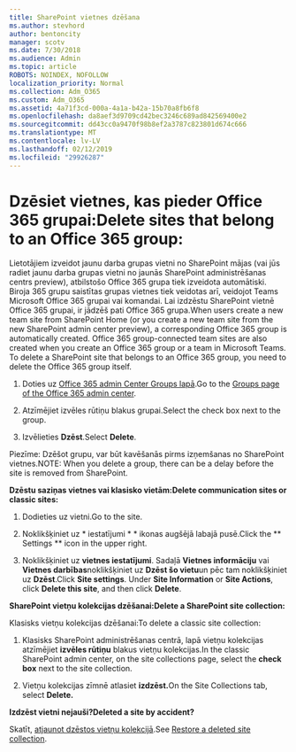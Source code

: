 ```yaml
---
title: SharePoint vietnes dzēšana
ms.author: stevhord
author: bentoncity
manager: scotv
ms.date: 7/30/2018
ms.audience: Admin
ms.topic: article
ROBOTS: NOINDEX, NOFOLLOW
localization_priority: Normal
ms.collection: Adm_O365
ms.custom: Adm_O365
ms.assetid: 4a71f3cd-000a-4a1a-b42a-15b70a8fb6f8
ms.openlocfilehash: da8aef3d9709cd42bec3246c689ad842569400e2
ms.sourcegitcommit: dd43cc0a9470f98b8ef2a3787c823801d674c666
ms.translationtype: MT
ms.contentlocale: lv-LV
ms.lasthandoff: 02/12/2019
ms.locfileid: "29926287"
---
```

# <a name="delete-sites-that-belong-to-an-office-365-group"></a><span data-ttu-id="6905d-102">Dzēsiet vietnes, kas pieder Office 365 grupai:</span><span class="sxs-lookup"><span data-stu-id="6905d-102">Delete sites that belong to an Office 365 group:</span></span>

<span data-ttu-id="6905d-p101">Lietotājiem izveidot jaunu darba grupas vietni no SharePoint mājas (vai jūs radiet jaunu darba grupas vietni no jaunās SharePoint administrēšanas centrs preview), atbilstošo Office 365 grupa tiek izveidota automātiski. Biroja 365 grupu saistītas grupas vietnes tiek veidotas arī, veidojot Teams Microsoft Office 365 grupai vai komandai. Lai izdzēstu SharePoint vietnē Office 365 grupai, ir jādzēš pati Office 365 grupa.</span><span class="sxs-lookup"><span data-stu-id="6905d-p101">When users create a new team site from SharePoint Home (or you create a new team site from the new SharePoint admin center preview), a corresponding Office 365 group is automatically created. Office 365 group-connected team sites are also created when you create an Office 365 group or a team in Microsoft Teams. To delete a SharePoint site that belongs to an Office 365 group, you need to delete the Office 365 group itself.</span></span> 
  
1. <span data-ttu-id="6905d-106">Doties uz [Office 365 admin Center Groups lapā](https://portal.office.com/adminportal/home#/groups).</span><span class="sxs-lookup"><span data-stu-id="6905d-106">Go to the [Groups page of the Office 365 admin center](https://portal.office.com/adminportal/home#/groups).</span></span>
    
2. <span data-ttu-id="6905d-107">Atzīmējiet izvēles rūtiņu blakus grupai.</span><span class="sxs-lookup"><span data-stu-id="6905d-107">Select the check box next to the group.</span></span>
    
3. <span data-ttu-id="6905d-108">Izvēlieties **Dzēst**.</span><span class="sxs-lookup"><span data-stu-id="6905d-108">Select **Delete**.</span></span>
    
<span data-ttu-id="6905d-109">Piezīme: Dzēšot grupu, var būt kavēšanās pirms izņemšanas no SharePoint vietnes.</span><span class="sxs-lookup"><span data-stu-id="6905d-109">NOTE: When you delete a group, there can be a delay before the site is removed from SharePoint.</span></span>
  
<span data-ttu-id="6905d-110">**Dzēstu saziņas vietnes vai klasisko vietām:**</span><span class="sxs-lookup"><span data-stu-id="6905d-110">**Delete communication sites or classic sites:**</span></span>

1. <span data-ttu-id="6905d-111">Dodieties uz vietni.</span><span class="sxs-lookup"><span data-stu-id="6905d-111">Go to the site.</span></span>
  
2. <span data-ttu-id="6905d-112">Noklikšķiniet uz \* iestatījumi \* \* ikonas augšējā labajā pusē.</span><span class="sxs-lookup"><span data-stu-id="6905d-112">Click the \*\* Settings \*\* icon in the upper right.</span></span> 
  
3. <span data-ttu-id="6905d-p102">Noklikšķiniet uz **vietnes iestatījumi**. Sadaļā **Vietnes informāciju** vai **Vietnes darbības**noklikšķiniet uz **Dzēst šo vietu**un pēc tam noklikšķiniet uz **Dzēst**.</span><span class="sxs-lookup"><span data-stu-id="6905d-p102">Click **Site settings**. Under **Site Information** or **Site Actions**, click **Delete this site**, and then click **Delete**.</span></span>
  
<span data-ttu-id="6905d-115">**SharePoint vietņu kolekcijas dzēšanai:**</span><span class="sxs-lookup"><span data-stu-id="6905d-115">**Delete a SharePoint site collection:**</span></span>

<span data-ttu-id="6905d-116">Klasisks vietņu kolekcijas dzēšanai:</span><span class="sxs-lookup"><span data-stu-id="6905d-116">To delete a classic site collection:</span></span>
  
1. <span data-ttu-id="6905d-117">Klasisks SharePoint administrēšanas centrā, lapā vietņu kolekcijas atzīmējiet **izvēles rūtiņu** blakus vietņu kolekcijas.</span><span class="sxs-lookup"><span data-stu-id="6905d-117">In the classic SharePoint admin center, on the site collections page, select the **check box** next to the site collection.</span></span> 
    
2. <span data-ttu-id="6905d-118">Vietņu kolekcijas zīmnē atlasiet **izdzēst.**</span><span class="sxs-lookup"><span data-stu-id="6905d-118">On the Site Collections tab, select **Delete.**</span></span>
    
<span data-ttu-id="6905d-119">**Izdzēst vietni nejauši?**</span><span class="sxs-lookup"><span data-stu-id="6905d-119">**Deleted a site by accident?**</span></span>

<span data-ttu-id="6905d-120">Skatīt, [atjaunot dzēstos vietņu kolekcijā](https://go.microsoft.com/fwlink/?linkid=867660).</span><span class="sxs-lookup"><span data-stu-id="6905d-120">See [Restore a deleted site collection](https://go.microsoft.com/fwlink/?linkid=867660).</span></span>
  

